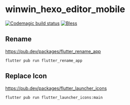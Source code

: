 # winwin_hexo_editor_mobile

[![Codemagic build status](https://api.codemagic.io/apps/5e9340750fc3d4adff6f0eda/5e9340750fc3d4adff6f0ed9/status_badge.svg)](https://codemagic.io/apps/5e9340750fc3d4adff6f0eda/5e9340750fc3d4adff6f0ed9/latest_build)
[![Bless](https://cdn.rawgit.com/LunaGao/BlessYourCodeTag/master/tags/alpaca.svg)](http://lunagao.github.io/BlessYourCodeTag/)

## Rename
https://pub.dev/packages/flutter_rename_app
```
flutter pub run flutter_rename_app
```

## Replace Icon
https://pub.dev/packages/flutter_launcher_icons
```
flutter pub run flutter_launcher_icons:main
```
